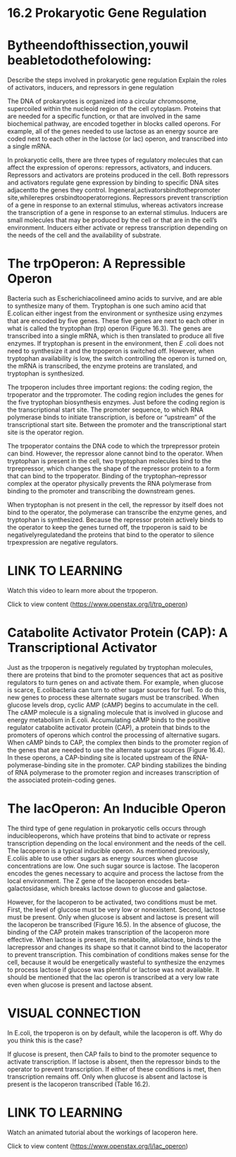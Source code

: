 # 16.2 Prokaryotic Gene Regulation

# Bytheendofthissection,youwil beabletodothefolowing:

Describe the steps involved in prokaryotic gene regulation Explain the roles of activators, inducers, and repressors in gene regulation

The DNA of prokaryotes is organized into a circular chromosome, supercoiled within the nucleoid region of the cell cytoplasm. Proteins that are needed for a specific function, or that are involved in the same biochemical pathway, are encoded together in blocks called operons. For example, all of the genes needed to use lactose as an energy source are coded next to each other in the lactose (or lac) operon, and transcribed into a single mRNA.

In prokaryotic cells, there are three types of regulatory molecules that can affect the expression of operons: repressors, activators, and inducers. Repressors and activators are proteins produced in the cell. Both repressors and activators regulate gene expression by binding to specific DNA sites adjacentto the genes they control. Ingeneral,activatorsbindtothepromoter site,whilerepres orsbindtooperatorregions. Repressors prevent transcription of a gene in response to an external stimulus, whereas activators increase the transcription of a gene in response to an external stimulus. Inducers are small molecules that may be produced by the cell or that are in the cell’s environment. Inducers either activate or repress transcription depending on the needs of the cell and the availability of substrate.

# The trpOperon: A Repressible Operon

Bacteria such as Escherichiacolineed amino acids to survive, and are able to synthesize many of them. Tryptophan is one such amino acid that E.colican either ingest from the environment or synthesize using enzymes that are encoded by five genes. These five genes are next to each other in what is called the tryptophan (trp) operon (Figure 16.3). The genes are transcribed into a single mRNA, which is then translated to produce all five enzymes. If tryptophan is present in the environment, then $E$ .coli does not need to synthesize it and the trpoperon is switched off. However, when tryptophan availability is low, the switch controlling the operon is turned on, the mRNA is transcribed, the enzyme proteins are translated, and tryptophan is synthesized.

The trpoperon includes three important regions: the coding region, the trpoperator and the trppromoter. The coding region includes the genes for the five tryptophan biosynthesis enzymes. Just before the coding region is the transcriptional start site. The promoter sequence, to which RNA polymerase binds to initiate transcription, is before or “upstream” of the transcriptional start site. Between the promoter and the transcriptional start site is the operator region.



The trpoperator contains the DNA code to which the trprepressor protein can bind. However, the repressor alone cannot bind to the operator. When tryptophan is present in the cell, two tryptophan molecules bind to the trprepressor, which changes the shape of the repressor protein to a form that can bind to the trpoperator. Binding of the tryptophan–repressor complex at the operator physically prevents the RNA polymerase from binding to the promoter and transcribing the downstream genes.

When tryptophan is not present in the cell, the repressor by itself does not bind to the operator, the polymerase can transcribe the enzyme genes, and tryptophan is synthesized. Because the repressor protein actively binds to the operator to keep the genes turned off, the trpoperon is said to be negativelyregulatedand the proteins that bind to the operator to silence trpexpression are negative regulators.

# LINK TO LEARNING

Watch this video to learn more about the trpoperon.

Click to view content (https://www.openstax.org/l/trp_operon)

# Catabolite Activator Protein (CAP): A Transcriptional Activator

Just as the trpoperon is negatively regulated by tryptophan molecules, there are proteins that bind to the promoter sequences that act as positive regulators to turn genes on and activate them. For example, when glucose is scarce, E.colibacteria can turn to other sugar sources for fuel. To do this, new genes to process these alternate sugars must be transcribed. When glucose levels drop, cyclic AMP (cAMP) begins to accumulate in the cell. The cAMP molecule is a signaling molecule that is involved in glucose and energy metabolism in E.coli. Accumulating cAMP binds to the positive regulator catabolite activator protein (CAP), a protein that binds to the promoters of operons which control the processing of alternative sugars. When cAMP binds to CAP, the complex then binds to the promoter region of the genes that are needed to use the alternate sugar sources (Figure 16.4). In these operons, a CAP-binding site is located upstream of the RNA-polymerase-binding site in the promoter. CAP binding stabilizes the binding of RNA polymerase to the promoter region and increases transcription of the associated protein-coding genes.

# The lacOperon: An Inducible Operon

The third type of gene regulation in prokaryotic cells occurs through inducibleoperons, which have proteins that bind to activate or repress transcription depending on the local environment and the needs of the cell. The lacoperon is a typical inducible operon. As mentioned previously, E.coliis able to use other sugars as energy sources when glucose concentrations are low. One such sugar source is lactose. The lacoperon encodes the genes necessary to acquire and process the lactose from the local environment. The Z gene of the lacoperon encodes beta-galactosidase, which breaks lactose down to glucose and galactose.



However, for the lacoperon to be activated, two conditions must be met. First, the level of glucose must be very low or nonexistent. Second, lactose must be present. Only when glucose is absent and lactose is present will the lacoperon be transcribed (Figure 16.5). In the absence of glucose, the binding of the CAP protein makes transcription of the lacoperon more effective. When lactose is present, its metabolite, allolactose, binds to the lacrepressor and changes its shape so that it cannot bind to the lacoperator to prevent transcription. This combination of conditions makes sense for the cell, because it would be energetically wasteful to synthesize the enzymes to process lactose if glucose was plentiful or lactose was not available. It should be mentioned that the lac operon is transcribed at a very low rate even when glucose is present and lactose absent.

# VISUAL CONNECTION

In E.coli, the trpoperon is on by default, while the lacoperon is off. Why do you think this is the case?

If glucose is present, then CAP fails to bind to the promoter sequence to activate transcription. If lactose is absent, then the repressor binds to the operator to prevent transcription. If either of these conditions is met, then transcription remains off. Only when glucose is absent and lactose is present is the lacoperon transcribed (Table 16.2).

# LINK TO LEARNING

Watch an animated tutorial about the workings of lacoperon here.

Click to view content (https://www.openstax.org/l/lac_operon)
